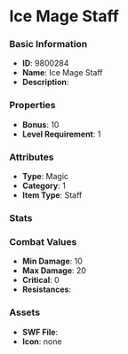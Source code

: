 # Ice Mage Staff



### Basic Information

- **ID**: 9800284
- **Name**: Ice Mage Staff
- **Description**: 

### Properties

- **Bonus**: 10
- **Level Requirement**: 1

### Attributes

- **Type**: Magic     
- **Category**: 1
- **Item Type**: Staff

### Stats


### Combat Values

- **Min Damage**: 10
- **Max Damage**: 20
- **Critical**: 0
- **Resistances**: 

### Assets

- **SWF File**: 
- **Icon**: none

